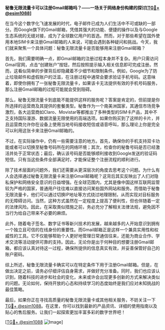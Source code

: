 **秘鲁无限流量卡可以注册Gmail邮箱吗？——一场关于网络身份构建的探讨[[TG💪+ @esim1088](https://t.me/s/esim1088)]**

在当今这个数字化飞速发展的时代，电子邮件已成为人们生活中不可或缺的一部分。而Google旗下的Gmail邮箱，凭借其强大的功能、便捷的操作以及与Google生态系统的无缝对接，成为了全球数亿用户的首选。然而，对于那些希望在国外使用本地SIM卡来注册Gmail邮箱的人来说，可能会遇到各种疑问和挑战。今天，我们就来聚焦一个具体问题：秘鲁无限流量卡是否能够用来注册Gmail邮箱？

首先，我们需要明确一点，即Gmail邮箱的注册过程本身并不复杂。用户只需访问Gmail官网，点击“创建账户”按钮，然后按照提示输入相关信息即可完成注册。然而，这看似简单的步骤背后却隐藏着不少细节和限制条件。例如，Google为了防止垃圾邮件和虚假账户的泛滥，在注册过程中通常会要求验证手机号码。这意味着，即使你拥有了一张秘鲁无限流量卡，如果该卡无法提供有效的手机号码服务，那么注册Gmail邮箱的过程可能就会受到阻碍。

那么，秘鲁无限流量卡到底能不能提供这样的服务呢？答案是肯定的，但前提是你所选择的运营商及其提供的套餐类型。秘鲁作为一个南美洲国家，其通信市场竞争激烈，各大运营商如Claro、Movistar等都推出了多种类型的SIM卡产品，其中不乏支持国际漫游、数据流量无限使用的高端选项。如果你购买到了这样的卡片，并且运营商允许你在设备上使用当地号码接收短信或语音呼叫，那么理论上你是完全可以利用这张卡来注册Gmail邮箱的。

不过，在实际操作中，仍有一些需要注意的地方。首先，确保你的手机支持双卡功能或者可以切换至秘鲁号码所在的网络环境；其次，检查你的秘鲁号码是否已经激活并处于正常状态；最后，确认该号码是否能够顺利接收到Google发送的验证码短信。只有当这些条件全部满足时，才能保证整个注册流程的顺利进行。

除了技术层面的问题外，我们还需要从更深层次的角度去思考这个问题。为什么有人会选择通过秘鲁无限流量卡来注册Gmail邮箱呢？这背后其实反映出了人们对隐私保护和网络安全意识的日益增强。在全球范围内，尤其是像中国这样互联网监管较为严格的国家，普通用户往往难以直接访问某些国外网站和服务。而借助于秘鲁无限流量卡，他们可以通过切换IP地址等方式绕过地理限制，从而实现对目标服务的无障碍访问。当然，这种方式虽然在一定程度上提高了便利性，但也伴随着一定的法律风险。因此，在采取类似措施之前，务必充分了解相关法律法规，避免因不当行为给自己带来不必要的麻烦。

此外，随着电子签名、数字证书等新兴技术的发展，越来越多的人开始意识到拥有一个独立且可信的在线身份的重要性。而Gmail邮箱正是这样一个兼具实用性和权威性的工具。它不仅能够帮助个人更好地管理日常通信往来，还能为商业合作、学术交流等活动提供可靠的支持。因此，无论你是出于何种目的想要注册Gmail邮箱，都应该认真对待这一过程，确保所提供的信息真实有效，并妥善保管好自己的账户密码。

综上所述，秘鲁无限流量卡确实可以在特定条件下用于注册Gmail邮箱。但是，在做出决定之前，请务必仔细评估自身需求，并做好充分准备。同时，我们也应该认识到，随着科技的进步和社会的变化，未来或许会出现更多创新的方式来解决类似的问题。无论如何，保持开放的心态和持续学习的态度始终是我们应对未知挑战的最佳策略。

最后，如果你正在寻找高质量的秘鲁无限流量卡或其他相关服务，不妨关注一下[TG💪+ @esim1088](https://t.me/s/esim1088)。在这里，你可以找到最新的产品资讯、详细的使用指南以及贴心的售后服务。让我们一起探索更加丰富多彩的数字世界吧！

[[TG💪+ @esim1088](https://t.me/s/esim1088) ![Image](https://i.postimg.cc/4NQfJmqS/Snipaste-2025-05-13-00-14-12.png)]